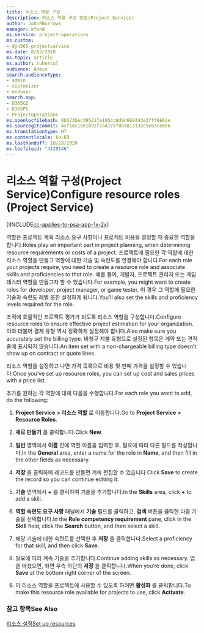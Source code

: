 ```yaml
---
title: 리소스 역할 구성
description: 리소스 역할 구성 방법(Project Service)
author: JohnPBurrows
manager: kfend
ms.service: project-operations
ms.custom:
- dyn365-projectservice
ms.date: 8/03/2018
ms.topic: article
ms.author: ruhercul
audience: Admin
search.audienceType:
- admin
- customizer
- enduser
search.app:
- D365CE
- D365PS
- ProjectOperations
ms.openlocfilehash: 0b573bec395217e105cc8d9c669343e37ff6662e
ms.sourcegitcommit: 4cf1dc1561b92fca4175f0b3813133c5e63ce8e6
ms.translationtype: HT
ms.contentlocale: ko-KR
ms.lasthandoff: 10/28/2020
ms.locfileid: "4129146"
---
```

# <a name="configure-resource-roles-project-service"></a><span data-ttu-id="065d8-103">리소스 역할 구성(Project Service)</span><span class="sxs-lookup"><span data-stu-id="065d8-103">Configure resource roles (Project Service)</span></span>

[!INCLUDE[cc-applies-to-psa-app-1x-2x](../includes/cc-applies-to-psa-app-1x-2x.md)]

<span data-ttu-id="065d8-104">역할은 프로젝트 계획 리소스 요구 사항이나 프로젝트 비용을 결정할 때 중요한 역할을 합니다.</span><span class="sxs-lookup"><span data-stu-id="065d8-104">Roles play an important part in project planning, when determining resource requirements or costs of a project.</span></span> <span data-ttu-id="065d8-105">프로젝트에 필요한 각 역할에 대한 리소스 역할을 만들고 역할에 대한 기술 및 숙련도를 연결해야 합니다.</span><span class="sxs-lookup"><span data-stu-id="065d8-105">For each role your projects require, you need to create a resource role and associate skills and proficiencies to that role.</span></span> <span data-ttu-id="065d8-106">예를 들어, 개발자, 프로젝트 관리자 또는 게임 테스터 역할을 만들고자 할 수 있습니다.</span><span class="sxs-lookup"><span data-stu-id="065d8-106">For example, you might want to create roles for developer, project manager, or game tester.</span></span> <span data-ttu-id="065d8-107">이 경우 그 역할에 필요한 기술과 숙련도 레벨 또한 설정하게 됩니다.</span><span class="sxs-lookup"><span data-stu-id="065d8-107">You’ll also set the skills and proficiency levels required for the role.</span></span>  
  
 <span data-ttu-id="065d8-108">조직에 효율적인 프로젝트 평가가 되도록 리소스 역할을 구성합니다.</span><span class="sxs-lookup"><span data-stu-id="065d8-108">Configure resource roles to ensure effective project estimation for your organization.</span></span>  <span data-ttu-id="065d8-109">이와 더불어 결제 유형 역시 정확하게 설정해야 합니다.</span><span class="sxs-lookup"><span data-stu-id="065d8-109">Also make sure you accurately set the billing type.</span></span> <span data-ttu-id="065d8-110">비청구 지불 유형으로 설정된 항목은 계약 또는 견적 줄에 표시되지 않습니다.</span><span class="sxs-lookup"><span data-stu-id="065d8-110">An item set with a non-chargeable billing type doesn’t show up on contract or quote lines.</span></span>  
  
 <span data-ttu-id="065d8-111">리소스 역할을 설정하고 나면 가격 목록으로 비용 및 판매 가격을 설정할 수 있습니다.</span><span class="sxs-lookup"><span data-stu-id="065d8-111">Once you’ve set up resource roles, you can set up cost and sales prices with a price list.</span></span>  
  
 <span data-ttu-id="065d8-112">추가를 원하는 각 역할에 대해 다음을 수행합니다.</span><span class="sxs-lookup"><span data-stu-id="065d8-112">For each role you want to add, do the following:</span></span>  
  
1.  <span data-ttu-id="065d8-113">**Project Service > 리소스 역할** 로 이동합니다.</span><span class="sxs-lookup"><span data-stu-id="065d8-113">Go to **Project Service > Resource Roles**.</span></span>  
  
2.  <span data-ttu-id="065d8-114">**새로 만들기** 를 클릭합니다.</span><span class="sxs-lookup"><span data-stu-id="065d8-114">Click **New**.</span></span>  
  
3.  <span data-ttu-id="065d8-115">**일반** 영역에서 **이름** 란에 역할 이름을 입력한 후, 필요에 따라 다른 필드를 작성합니다.</span><span class="sxs-lookup"><span data-stu-id="065d8-115">In the **General** area, enter a name for the role in **Name**, and then fill in the other fields as necessary.</span></span>  
  
4.  <span data-ttu-id="065d8-116">**저장** 을 클릭하여 레코드를 만들면 계속 편집할 수 있습니다.</span><span class="sxs-lookup"><span data-stu-id="065d8-116">Click **Save** to create the record so you can continue editing it.</span></span>  
  
5.  <span data-ttu-id="065d8-117">**기술** 영역에서 **+** 를 클릭하여 기술을 추가합니다.</span><span class="sxs-lookup"><span data-stu-id="065d8-117">In the **Skills** area, click **+** to add a skill.</span></span>  
  
6.  <span data-ttu-id="065d8-118">**역할 숙련도 요구 사항** 패널에서 **기술** 필드를 클릭하고, **검색** 버튼을 클릭한 다음 기술을 선택합니다.</span><span class="sxs-lookup"><span data-stu-id="065d8-118">In the **Role competency requirement** pane, click in the **Skill** field, click the **Search** button, and then select a skill.</span></span>  
  
7.  <span data-ttu-id="065d8-119">해당 기술에 대한 숙련도를 선택한 후 **저장** 을 클릭합니다.</span><span class="sxs-lookup"><span data-stu-id="065d8-119">Select a proficiency for that skill, and then click **Save**.</span></span>  
  
8.  <span data-ttu-id="065d8-120">필요에 따라 계속 기술을 추가합니다.</span><span class="sxs-lookup"><span data-stu-id="065d8-120">Continue adding skills as necessary.</span></span> <span data-ttu-id="065d8-121">업을 마쳤으면, 화면 우측 하단의 **저장** 을 클릭합니다.</span><span class="sxs-lookup"><span data-stu-id="065d8-121">When you’re done, click **Save** at the bottom right corner of the screen.</span></span>  
  
9. <span data-ttu-id="065d8-122">이 리소스 역할을 프로젝트에 사용할 수 있도록 하려면 **활성화** 를 클릭합니다.</span><span class="sxs-lookup"><span data-stu-id="065d8-122">To make this resource role available for projects to use, click **Activate**.</span></span>  
  
### <a name="see-also"></a><span data-ttu-id="065d8-123">참고 항목</span><span class="sxs-lookup"><span data-stu-id="065d8-123">See Also</span></span>  
 [<span data-ttu-id="065d8-124">리소스 설정</span><span class="sxs-lookup"><span data-stu-id="065d8-124">Set up resources</span></span>](../psa/set-up-resources.md)
